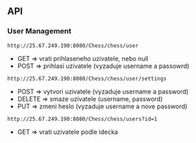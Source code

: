 ## API

### User Management

`http://25.67.249.190:8080/Chess/chess/user`
* GET => vrati prihlaseneho uzivatele, nebo null
* POST => prihlasi uzivatele (vyzaduje username a passowrd)

`http://25.67.249.190:8080/Chess/chess/user/settings`
* POST => vytvori uzivatele (vyzaduje username a password)
* DELETE => smaze uzivatele (username, password)
* PUT => zmeni heslo (vyzaduje username a nove password)

`http://25.67.249.190:8080/Chess/chess/users?id=1`
* GET => vrati uzivatele podle idecka